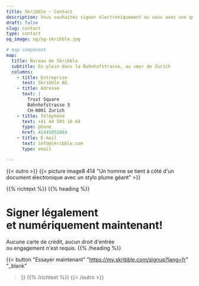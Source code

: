 ```yaml
---
title: Skribble – Contact
description: Vous souhaitez signer électroniquement ou vous avez une question ? N'hésitez pas à nous contacter par téléphone ou par e-mail.
draft: false
slug: contact
type: contact
og_image: og/og-skribble.jpg

# map component
map:
  title: Bureau de Skribble
  subtitle: En plein dans la Bahnhofstrasse, au cœur de Zurich
  columns:
    - title: Entreprise
      text: Skribble AG
    - title: Adresse
      text: |
        Trust Square
        Bahnhofstrasse 3
        CH-8001 Zurich
    - title: Téléphone
      text: +41 44 505 16 64
      type: phone
      href: 41445051664
    - title: E-mail
      text: info@skribble.com
      type: email

---
```


{{< outro >}}
{{< picture image8 414 "Un homme se tient à côté d'un document électronique avec un stylo plume géant" >}}

{{% richtext %}}
{{% heading %}}
# Signer légalement <br class="hide-for-mobile">et numériquement maintenant!
Aucune carte de crédit, aucun droit d'entrée <br class="hide-for-mobile">ou engagement n'est requis.
{{% /heading %}}

{{< button
  "Essayer maintenant"
  "https://my.skribble.com/signup?lang=fr"
  "_blank"
>}}
{{% /richtext %}}
{{< /outro >}}
